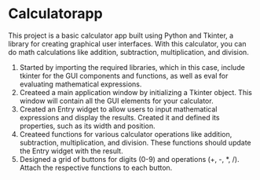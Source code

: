 # Calculatorapp
This project is a basic calculator app built using Python and Tkinter, a library for creating graphical user interfaces. With this calculator, you can do math calculations like addition, subtraction, multiplication, and division.
1. Started by importing the required libraries, which in this case, include tkinter for the GUI components and functions, as well as eval for evaluating mathematical expressions.
2. Createed a main application window by initializing a Tkinter object. This window will contain all the GUI elements for your calculator.
3. Created an Entry widget to allow users to input mathematical expressions and display the results. Created it and defined its properties, such as its width and position.
4. Createed functions for various calculator operations like addition, subtraction, multiplication, and division. These functions should update the Entry widget with the result.
5. Designed a grid of buttons for digits (0-9) and operations (+, -, *, /). Attach the respective functions to each button.
